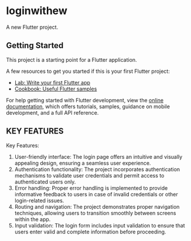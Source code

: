 # loginwithew

A new Flutter project.

## Getting Started

This project is a starting point for a Flutter application.

A few resources to get you started if this is your first Flutter project:

- [Lab: Write your first Flutter app](https://docs.flutter.dev/get-started/codelab)
- [Cookbook: Useful Flutter samples](https://docs.flutter.dev/cookbook)

For help getting started with Flutter development, view the
[online documentation](https://docs.flutter.dev/), which offers tutorials,
samples, guidance on mobile development, and a full API reference.
## KEY FEATURES 
Key Features:

1) User-friendly interface: The login page offers an intuitive and visually appealing design, ensuring a seamless user experience.
2) Authentication functionality: The project incorporates authentication mechanisms to validate user credentials and permit access to authenticated users only.
3) Error handling: Proper error handling is implemented to provide informative feedback to users in case of invalid credentials or other login-related issues.
4) Routing and navigation: The project demonstrates proper navigation techniques, allowing users to transition smoothly between screens within the app.
5) Input validation: The login form includes input validation to ensure that users enter valid and complete information before proceeding.

